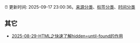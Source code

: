 :alarm_clock: 更新时间: 2025-09-17 23:00:36。[来源分类](../README.md)、[标签分类](../TAGS.md)、[时间分类](../TIMELINE.md)

## 其它




- [2025-08-29-HTML之快速了解hidden=until-found的作用](https://www.zhangxinxu.com/wordpress/2025/08/html-hidden-until-found/) 